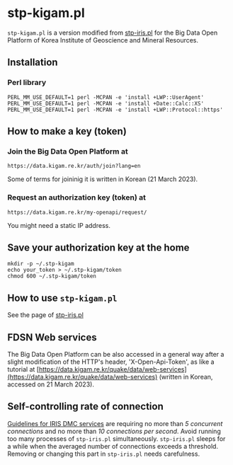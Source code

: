 # stp-kigam.pl
`stp-kigam.pl` is a version modified from [stp-iris.pl](https://github.com/lowbontimp/stp-iris) for the Big Data Open Platform of Korea Institute of Geoscience and Mineral Resources.

## Installation
### Perl library

```
PERL_MM_USE_DEFAULT=1 perl -MCPAN -e 'install +LWP::UserAgent'
PERL_MM_USE_DEFAULT=1 perl -MCPAN -e 'install +Date::Calc::XS'
PERL_MM_USE_DEFAULT=1 perl -MCPAN -e 'install +LWP::Protocol::https'
```

## How to make a key (token)
### Join the Big Data Open Platform at
```
https://data.kigam.re.kr/auth/join?lang=en
```
Some of terms for joininig it is written in Korean (21 March 2023).

### Request an authorization key (token) at
```
https://data.kigam.re.kr/my-openapi/request/
```
You might need a static IP address.

## Save your authorization key at the home
```
mkdir -p ~/.stp-kigam
echo your_token > ~/.stp-kigam/token
chmod 600 ~/.stp-kigam/token
```

## How to use `stp-kigam.pl`
See the page of [stp-iris.pl](https://github.com/lowbontimp/stp-iris)

## FDSN Web services
The Big Data Open Platform can be also accessed in a general way 
after a slight modification of the HTTP's header, 'X-Open-Api-Token', 
as like a tutorial at [https://data.kigam.re.kr/quake/data/web-services](https://data.kigam.re.kr/quake/data/web-services) 
(written in Korean, accessed on 21 March 2023).

## Self-controlling rate of connection
[Guidelines for IRIS DMC services](http://ds.iris.edu/ds/nodes/dmc/services/usage/)
are requiring no more than *5 concurrent connections* and no more than *10 connections per second*.
Avoid running too many processes of `stp-iris.pl` simultaneously.
`stp-iris.pl` sleeps for a while when the averaged number of connections exceeds a threshold.
Removing or changing this part in `stp-iris.pl` needs carefulness.


